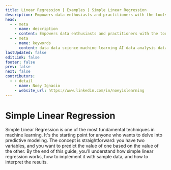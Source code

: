 ```yaml
---
title: Linear Regression | Examples | Simple Linear Regression
description: Empowers data enthusiasts and practitioners with the tools and knowledge to unlock the potential of data.
head:
  - - meta
    - name: description
    - content: Empowers data enthusiasts and practitioners with the tools and knowledge to unlock the potential of data.
  - - meta
    - name: keywords
      content: data data science machine learning AI data analysis data-driven data enthusiasts data practitioners
lastUpdated: false
editLink: false
footer: false
prev: false
next: false
contributors:
  - - detail
    - name: Noey Ignacio
    - website_url: https://www.linkedin.com/in/noeyislearning
---
```


# Simple Linear Regression

Simple Linear Regression is one of the most fundamental techniques in machine learning. It's the starting point for anyone who wants to delve into predictive modeling. The concept is straightforward: you have two variables, and you want to predict the value of one based on the value of the other. By the end of this guide, you'll understand how simple linear regression works, how to implement it with sample data, and how to interpret the results.

